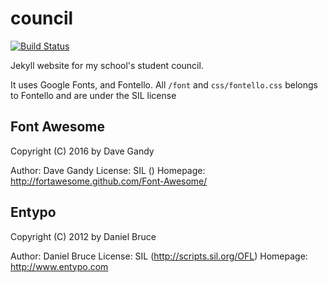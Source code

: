 # council

[![Build Status](https://travis-ci.org/vllur/council.svg?branch=master)](https://travis-ci.org/vllur/council)

Jekyll website for my school's student council.

It uses Google Fonts, and Fontello.
All ```/font``` and ```css/fontello.css``` belongs to Fontello and are under the SIL license

## Font Awesome

   Copyright (C) 2016 by Dave Gandy

   Author:    Dave Gandy
   License:   SIL ()
   Homepage:  http://fortawesome.github.com/Font-Awesome/


## Entypo

   Copyright (C) 2012 by Daniel Bruce

   Author:    Daniel Bruce
   License:   SIL (http://scripts.sil.org/OFL)
   Homepage:  http://www.entypo.com

